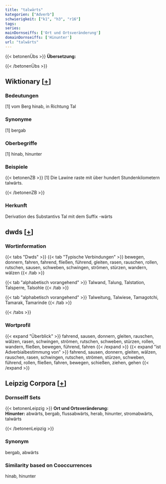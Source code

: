 ```yaml
---
title: "talwärts"
kategorien: ["Adverb"]
schwierigkeit: ["k1", "h3", "r16"]
tags:
series:
mainDornseiffs: ['Ort und Ortsveränderung']
domainDornseiffs: ['Hinunter']
url: "talwärts"
---
```


{{< betonenÜbs >}}
**Übersetzung:**  
  
{{< /betonenÜbs >}}

## Wiktionary [[+](https://de.wiktionary.org/wiki/talwärts)]

### Bedeutungen
[1] vom Berg hinab, in Richtung Tal  

### Synonyme
[1] bergab  

### Oberbegriffe
[1] hinab, hinunter  

### Beispiele
{{< betonenZB >}}
[1] Die Lawine raste mit über hundert Stundenkilometern talwärts.  

{{< /betonenZB >}}
### Herkunft
Derivation des Substantivs Tal mit dem Suffix -wärts  



## dwds [[+](https://www.dwds.de/wb/talwärts)]

### Wortinformation
{{< tabs "Dwds" >}}
{{< tab "Typische Verbindungen" >}}
bewegen, donnern, fahren, fahrend, fließen, führend, gleiten, rasen, rauschen, rollen, rutschen, sausen, schweben, schwingen, strömen, stürzen, wandern, wälzen
{{< /tab >}}

{{< tab "alphabetisch vorangehend" >}}
Talwand, Talung, Talstation, Talsperre, Talsohle
{{< /tab >}}

{{< tab "alphabetisch vorangehend" >}}
Talweitung, Talwiese, Tamagotchi, Tamarak, Tamarinde
{{< /tab >}}

{{< /tabs >}}

### Wortprofil
{{< expand "Überblick" >}} fahrend, sausen, donnern, gleiten, rauschen, wälzen, rasen, schwingen, strömen, rutschen, schweben, stürzen, rollen, wandern, fließen, bewegen, führend, fahren {{< /expand >}}
{{< expand "ist Adverbialbestimmung von" >}} fahrend, sausen, donnern, gleiten, wälzen, rauschen, rasen, schwingen, rutschen, strömen, stürzen, schweben, führend, rollen, fließen, fahren, bewegen, schießen, ziehen, gehen {{< /expand >}}

## Leipzig Corpora [[+](https://corpora.uni-leipzig.de/en/res?word=talwärts&corpusId=deu_newscrawl-public_2018)]

### Dornseiff Sets
{{< betonenLeipzig >}}
**Ort und Ortsveränderung:**  
**Hinunter:** abwärts, bergab, flussabwärts, herab, hinunter, stromabwärts, talwärts  

{{< /betonenLeipzig >}}

### Synonym
bergab, abwärts


### Similarity based on Cooccurrences
hinab, hinunter


